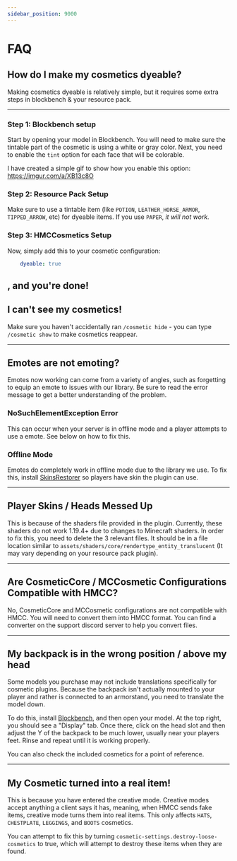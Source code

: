 ```yaml
---
sidebar_position: 9000
---
```


# FAQ

## How do I make my cosmetics dyeable?

Making cosmetics dyeable is relatively simple, but it requires some extra steps in blockbench & your resource pack.

---

### Step 1: Blockbench setup

Start by opening your model in Blockbench. You will need to make sure the tintable part of the cosmetic is using a white or gray color.
Next, you need to enable the `tint` option for each face that will be colorable. 

I have created a simple gif to show how you enable this option: https://imgur.com/a/XB13c8O

### Step 2: Resource Pack Setup

Make sure to use a tintable item (like `POTION`, `LEATHER_HORSE_ARMOR`, `TIPPED_ARROW`, etc) for dyeable items. If you use `PAPER`, *it will not work.*

### Step 3: HMCCosmetics Setup

Now, simply add this to your cosmetic configuration:
```yaml
    dyeable: true
```
, and you're done!
---

## I can't see my cosmetics!

Make sure you haven't accidentally ran `/cosmetic hide` - you can type `/cosmetic show` to make cosmetics reappear.

---

## Emotes are not emoting?

Emotes now working can come from a variety of angles, such as forgetting to equip an emote to issues with our library. Be sure to read the error message to get a better understanding of the problem.

### NoSuchElementException Error

This can occur when your server is in offline mode and a player attempts to use a emote. See below on how to fix this.

### Offline Mode

Emotes do completely work in offline mode due to the library we use. To fix this, install [SkinsRestorer](https://www.spigotmc.org/resources/2124/) so players have skin the plugin can use.

---

## Player Skins / Heads Messed Up

This is because of the shaders file provided in the plugin. Currently, these shaders do not work 1.19.4+ due to changes to Minecraft shaders. In order to fix this, you need to delete the 3 relevant files. 
It should be in a file location similar to `assets/shaders/core/rendertype_entity_translucent` (It may vary depending on your resource pack plugin). 

---

## Are CosmeticCore / MCCosmetic Configurations Compatible with HMCC?

No, CosmeticCore and MCCosmetic configurations are not compatible with HMCC. You will need to convert them into HMCC format. You can find a converter on the support discord server to help you convert files. 

---

## My backpack is in the wrong position / above my head

Some models you purchase may not include translations specifically for cosmetic plugins. Because the backpack isn't actually mounted to your player and rather is connected to an armorstand, you need to translate the model down.

To do this, install [Blockbench](https://www.blockbench.net), and then open your model. At the top right, you should see a "Display" tab. Once there, click on the head slot and then adjust the Y of the backpack to be much lower, usually near your players feet. Rinse and repeat until it is working properly.

You can also check the included cosmetics for a point of reference.

---

## My Cosmetic turned into a real item!

This is because you have entered the creative mode. Creative modes accept anything a client says it has, meaning, when HMCC sends fake items, creative mode turns them into real items. This only affects `HATS`, `CHESTPLATE`, `LEGGINGS`, and `BOOTS` cosmetics. 

You can attempt to fix this by turning `cosmetic-settings.destroy-loose-cosmetics` to true, which will attempt to destroy these items when they are found. 
